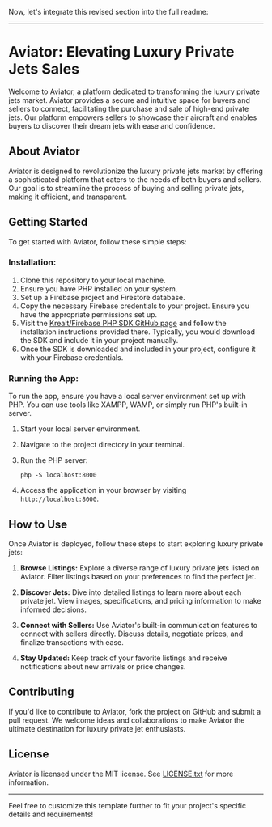 

Now, let's integrate this revised section into the full readme:

---

# Aviator: Elevating Luxury Private Jets Sales

Welcome to Aviator, a platform dedicated to transforming the luxury private jets market. Aviator provides a secure and intuitive space for buyers and sellers to connect, facilitating the purchase and sale of high-end private jets. Our platform empowers sellers to showcase their aircraft and enables buyers to discover their dream jets with ease and confidence.

## About Aviator

Aviator is designed to revolutionize the luxury private jets market by offering a sophisticated platform that caters to the needs of both buyers and sellers. Our goal is to streamline the process of buying and selling private jets, making it efficient, and transparent.


## Getting Started

To get started with Aviator, follow these simple steps:


### Installation:

1. Clone this repository to your local machine.
2. Ensure you have PHP installed on your system.
3. Set up a Firebase project and Firestore database.
4. Copy the necessary Firebase credentials to your project. Ensure you have the appropriate permissions set up.
5. Visit the [Kreait/Firebase PHP SDK GitHub page](https://github.com/kreait/firebase-php) and follow the installation instructions provided there. Typically, you would download the SDK and include it in your project manually.
6. Once the SDK is downloaded and included in your project, configure it with your Firebase credentials.

### Running the App:

To run the app, ensure you have a local server environment set up with PHP. You can use tools like XAMPP, WAMP, or simply run PHP's built-in server.

1. Start your local server environment.
2. Navigate to the project directory in your terminal.
3. Run the PHP server:

   ```
   php -S localhost:8000
   ```

4. Access the application in your browser by visiting `http://localhost:8000`.

## How to Use

Once Aviator is deployed, follow these steps to start exploring luxury private jets:

1. **Browse Listings:** Explore a diverse range of luxury private jets listed on Aviator. Filter listings based on your preferences to find the perfect jet.

2. **Discover Jets:** Dive into detailed listings to learn more about each private jet. View images, specifications, and pricing information to make informed decisions.

3. **Connect with Sellers:** Use Aviator's built-in communication features to connect with sellers directly. Discuss details, negotiate prices, and finalize transactions with ease.

4. **Stay Updated:** Keep track of your favorite listings and receive notifications about new arrivals or price changes.

## Contributing

If you'd like to contribute to Aviator, fork the project on GitHub and submit a pull request. We welcome ideas and collaborations to make Aviator the ultimate destination for luxury private jet enthusiasts.

## License

Aviator is licensed under the MIT license. See [LICENSE.txt](LICENSE) for more information.

---

Feel free to customize this template further to fit your project's specific details and requirements!
